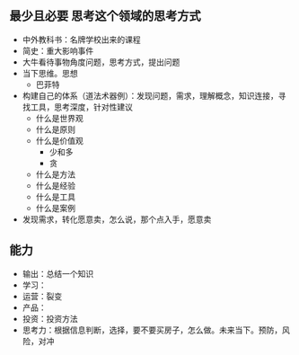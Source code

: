 ## 最少且必要 思考这个领域的思考方式
+ 中外教科书：名牌学校出来的课程
+ 简史：重大影响事件
+ 大牛看待事物角度问题，思考方式，提出问题
+ 当下思维。思想
  + 巴菲特
+ 构建自己的体系（道法术器例）：发现问题，需求，理解概念，知识连接，寻找工具，思考深度，针对性建议
  + 什么是世界观
  + 什么是原则
  + 什么是价值观
    + 少和多
    + 贪
  + 什么是方法
  + 什么是经验
  + 什么是工具
  + 什么是案例
+ 发现需求，转化愿意卖，怎么说，那个点入手，愿意卖
## 能力
+ 输出：总结一个知识
+ 学习：
+ 运营：裂变
+ 产品：
+ 投资：投资方法
+ 思考力：根据信息判断，选择，要不要买房子，怎么做。未来当下。预防，风险，对冲